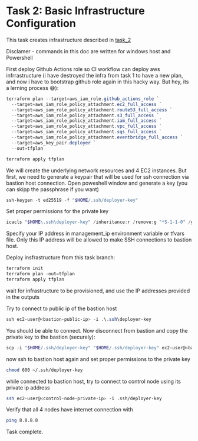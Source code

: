 # Task 2: Basic Infrastructure Configuration

This task creates infrastructure described in [task_2](https://github.com/rolling-scopes-school/tasks/blob/master/devops/modules/1_basic-configuration/task_2.md)

Disclamer - commands in this doc are written for windows host and Powershell

First deploy Github Actions role so CI workflow can deploy aws infrrastructure (i have destroyed the infra from task 1 to have a new plan, and now i have to bootstrap github role again in this hacky way. But hey, its a lerning process 😅):

```powershell
terraform plan --target=aws_iam_role.github_actions_role `
  --target=aws_iam_role_policy_attachment.ec2_full_access `
  --target=aws_iam_role_policy_attachment.route53_full_access `
  --target=aws_iam_role_policy_attachment.s3_full_access `
  --target=aws_iam_role_policy_attachment.iam_full_access `
  --target=aws_iam_role_policy_attachment.vpc_full_access `
  --target=aws_iam_role_policy_attachment.sqs_full_access `
  --target=aws_iam_role_policy_attachment.eventbridge_full_access `
  --target=aws_key_pair.deployer `
  --out=tfplan

terraform apply tfplan

```

We will create the underlying network resources and 4 EC2 instances. But first, we need to generate a keypair that will be used for ssh connection via bastion host connection. Open poweshell window and generate a key (you can skipp the passphrase if you want)

```powershell
ssh-keygen -t ed25519 -f "$HOME/.ssh/deployer-key"
```
Set proper permissions for the private key

```powershell
icacls "$HOME\.ssh\deployer-key" /inheritance:r /remove:g "*S-1-1-0" /grant "$env:USERNAME:F"
```

Specify your IP address in management_ip environment variable or tfvars file. Only this IP address will be allowed to make SSH connections to bastion host.

Deploy insfrastructure from this task branch:

```powershell
terraform init
terraform plan -out=tfplan
terraform apply tfplan
```

wait for infrastructure to be provisioned, and use the IP addresses provided in the outputs

Try to connect to public ip of the bastion host

```powershell
ssh ec2-user@<bastion-public-ip> -i .\.ssh\deployer-key
```
You should be able to connect. Now disconnect from bastion and copy the private key to the bastion (securely):
```powershell
scp -i "$HOME/.ssh/deployer-key" "$HOME/.ssh/deployer-key" ec2-user@<bastion-public-ip>:~/.ssh/
```
now ssh to bastion host again and set proper permissions to the private key
```bash
chmod 600 ~/.ssh/deployer-key
```

while connected to bastion host, try to connect to control node using its private ip address

```bash
ssh ec2-user@<control-node-private-ip> -i .ssh/deployer-key
```

Verify that all 4 nodes have internet connection with
```bash
ping 8.8.8.8
```

Task complete.